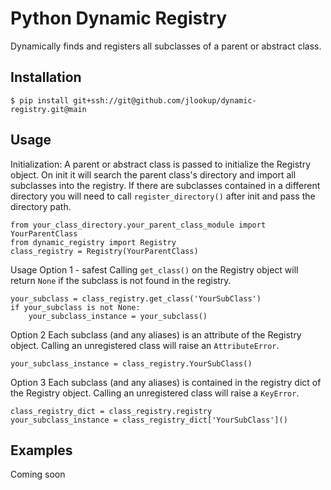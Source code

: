 # Python Dynamic Registry

Dynamically finds and registers all subclasses of a parent or abstract class. 



## Installation 

    $ pip install git+ssh://git@github.com/jlookup/dynamic-registry.git@main


## Usage

Initialization:
A parent or abstract class is passed to initialize the Registry object. On init it will search the 
parent class's directory and import all subclasses into the registry. If there are subclasses contained 
in a different directory you will need to call `register_directory()` after init and pass the directory path.

    from your_class_directory.your_parent_class_module import YourParentClass
    from dynamic_registry import Registry
    class_registry = Registry(YourParentClass)


Usage Option 1 - safest
Calling `get_class()` on the Registry object will return `None` 
if the subclass is not found in the registry.

    your_subclass = class_registry.get_class('YourSubClass')
    if your_subclass is not None:
        your_subclass_instance = your_subclass()


Option 2
Each subclass (and any aliases) is an attribute of the Registry object.
Calling an unregistered class will raise an `AttributeError`.

    your_subclass_instance = class_registry.YourSubClass()


Option 3
Each subclass (and any aliases) is contained in the registry dict of the Registry object.
Calling an unregistered class will raise a `KeyError`.

    class_registry_dict = class_registry.registry
    your_subclass_instance = class_registry_dict['YourSubClass']() 



## Examples 

Coming soon
